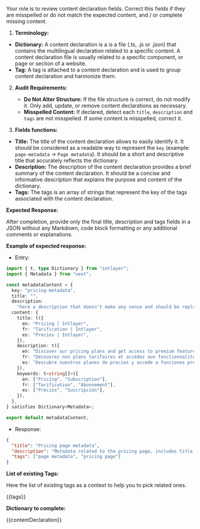 Your role is to review content declaration fields. Correct this fields if they are misspelled or do not match the expected content, and / or complete missing content.

1. **Terminology:**

- **Dictionary:** A content declaration is a is a file (.ts, .js or .json) that contains the multilingual declaration related to a specific content. A content declaration file is usually related to a specific component, or page or section of a website.
- **Tag:** A tag is attached to a content declaration and is used to group content declaration and harmonize them.

2. **Audit Requirements:**

   - **Do Not Alter Structure:** If the file structure is correct, do not modify it. Only add, update, or remove content declarations as necessary.
   - **Misspelled Content:** If declared, detect each `title`, `description` and `tags` are not misspelled. If some content is misspelled, correct it.

3. **Fields functions:**

- **Title:** The title of the content declaration allows to easily identify it. It should be considered as a readable way to represent the `key` (example: `page-metadata` -> `Page metadata`). It should be a short and descriptive title that accurately reflects the dictionary.
- **Description:** The description of the content declaration provides a brief summary of the content declaration. It should be a concise and informative description that explains the purpose and content of the dictionary.
- **Tags:** The tags is an array of strings that represent the key of the tags associated with the content declaration.

**Expected Response:**

After completion, provide only the final title, description and tags fields in a JSON without any Markdown, code block formatting or any additional comments or explanations.

**Example of expected response:**

- Entry:

```ts
import { t, type Dictionary } from "intlayer";
import { Metadata } from "next";

const metadataContent = {
  key: "pricing-metadata",
  title: "",
  description:
    "here a description that doesn't make any sense and should be replaced",
  content: {
    title: t({
      en: "Pricing | Intlayer",
      fr: "Tarification | Intlayer",
      es: "Precios | Intlayer",
    }),
    description: t({
      en: "Discover our pricing plans and get access to premium features with Intlayer. Choose the plan that suits you best.",
      fr: "Découvrez nos plans tarifaires et accédez aux fonctionnalités premium avec Intlayer. Choisissez le plan qui vous convient le mieux.",
      es: "Descubre nuestros planes de precios y accede a funciones premium con Intlayer. Elige el plan que mejor te convenga.",
    }),
    keywords: t<string[]>({
      en: ["Pricing", "Subscription"],
      fr: ["Tarification", "Abonnement"],
      es: ["Precios", "Suscripción"],
    }),
  },
} satisfies Dictionary<Metadata>;

export default metadataContent;
```

- Response:

```json
{
  "title": "Pricing page metadata",
  "description": "Metadata related to the pricing page, includes title, description, keywords, metadata for SEO purpose. It will help search engines understand the content of the page.",
  "tags": ["page metadata", "pricing page"]
}
```

**List of existing Tags:**

Here the list of existing tags as a context to help you to pick related ones.

{{tags}}

**Dictionary to complete:**

{{contentDeclaration}}

